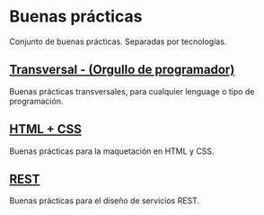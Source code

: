 # Buenas prácticas

Conjunto de buenas prácticas. Separadas por tecnologías.

## [Transversal - (Orgullo de programador)](./TRANSVERSAL/transversal-best-practices.md)

Buenas prácticas transversales, para cualquier lenguage o tipo de programación.

## [HTML + CSS](./HTMLCSS/html-css-best-practices.md)

Buenas prácticas para la maquetación en HTML y CSS.

## [REST](./REST/rest-best-practices.md)

Buenas prácticas para el diseño de servicios REST.
